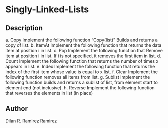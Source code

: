 # Singly-Linked-Lists

## Description
a.	Copy
Implement the following function “Copy(list)” Builds and returns a copy of list.
b.	ItemAt
Implement the following function that returns the data item at position i in list.
c.	Pop
Implement the following function that Remove item at position i in list. If i is not specified, it removes the first item in list.
d.	Count
Implement the following function that returns the number of times x appears in list.
e.	Index
Implement the following function that returns the index of the first item whose value is equal to x list.
f.	Clear
Implement the following function removes all items from list.
g.	Sublist
Implement the following function builds and returns a sublist of list, from element start to element end (not inclusive).
h.	Reverse
Implement the following function that reverses the elements in list (in place)

## Author 
Dilan R. Ramirez Ramirez
	
